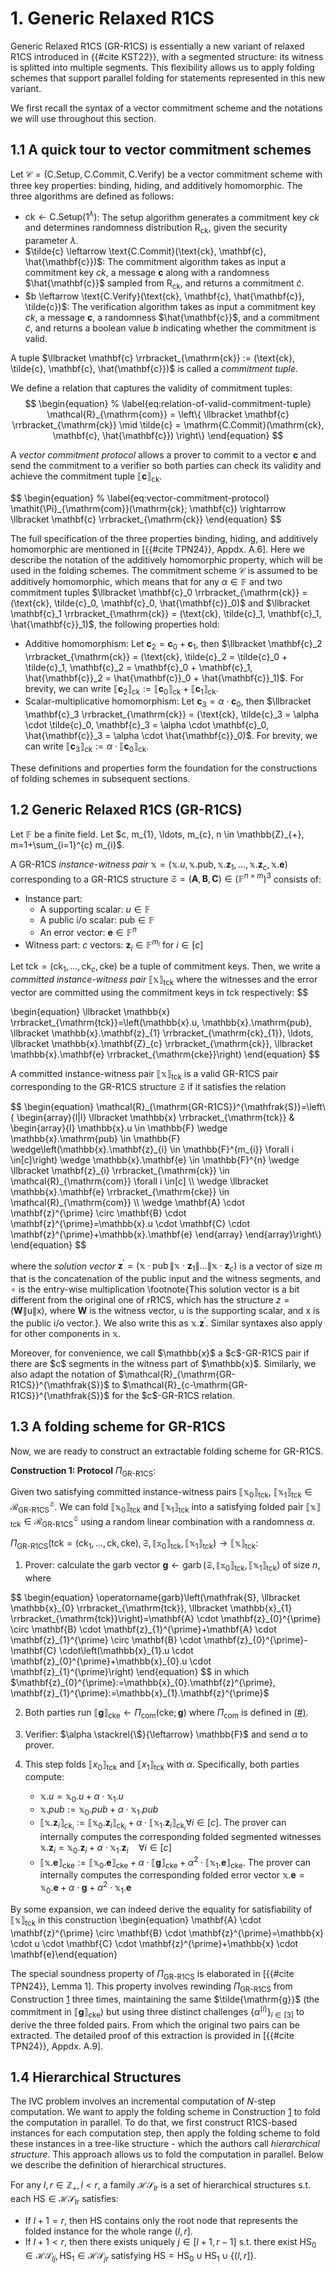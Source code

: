 # 1. Generic Relaxed R1CS

Generic Relaxed R1CS (GR-R1CS) is essentially a new variant of relaxed R1CS introduced in {{#cite KST22}}, with a segmented structure: its witness is splitted into multiple segments. This flexibility allows us to apply folding schemes that support parallel folding for statements represented in this new variant.

We first recall the syntax of a vector commitment scheme and the notations we will use throughout this section.

## 1.1 A quick tour to vector commitment schemes
<div id="subsubsec:vector-commitment-schemes"></div>

Let $\mathcal{C} = (\text{C.Setup}, \text{C.Commit}, \text{C.Verify})$ be a vector commitment scheme with three key properties: binding, hiding, and additively homomorphic. The three algorithms are defined as follows:
- $\text{ck} \leftarrow \text{C.Setup}(1^\lambda)$: The setup algorithm generates a commitment key $ck$ and determines randomness distribution $\mathrm{R}_{\mathrm{ck}}$, given the security parameter $\lambda$.
- $\tilde{c} \leftarrow \text{C.Commit}(\text{ck}, \mathbf{c}, \hat{\mathbf{c}})$: The commitment algorithm takes as input a commitment key $ck$, a message $\mathbf{c}$ along with a randomness $\hat{\mathbf{c}}$ sampled from $\mathrm{R}_{\mathrm{ck}}$, and returns a commitment $\tilde{c}$.
- $b \leftarrow \text{C.Verify}(\text{ck}, \mathbf{c}, \hat{\mathbf{c}}, \tilde{c})$: The verification algorithm takes as input a commitment key $ck$, a message $\mathbf{c}$, a randomness $\hat{\mathbf{c}}$, and a commitment $\tilde{c}$, and returns a boolean value $b$ indicating whether the commitment is valid.


A tuple $\llbracket \mathbf{c} \rrbracket_{\mathrm{ck}} := (\text{ck}, \tilde{c}, \mathbf{c}, \hat{\mathbf{c}})$ is called a *commitment tuple*.

We define a relation that captures the validity of commitment tuples:
$$
\begin{equation}
  % \label{eq:relation-of-valid-commitment-tuple}
  \mathcal{R}_{\mathrm{com}} = \left\{ \llbracket \mathbf{c} \rrbracket_{\mathrm{ck}} \mid \tilde{c} = \mathrm{C.Commit}(\mathrm{ck}, \mathbf{c}, \hat{\mathbf{c}}) \right\}
\end{equation}
$$

A *vector commitment protocol* allows a prover to commit to a vector $\mathbf{c}$ and send the commitment to a verifier so both parties can check its validity and achieve the commitment tuple $\llbracket \mathbf{c} \rrbracket_{\mathrm{ck}}$.


<div id="eq:vector-commitment-protocol"></div>
$$
\begin{equation}
  % \label{eq:vector-commitment-protocol}
  \mathit{\Pi}_{\mathrm{com}}(\mathrm{ck}; \mathbf{c}) \rightarrow \llbracket \mathbf{c} \rrbracket_{\mathrm{ck}}
\end{equation}
$$

The full specification of the three properties binding, hiding, and additively homomorphic are mentioned in [{{#cite TPN24}}, Appdx. A.6]. Here we describe the notation of the additively homomorphic property, which will be used in the folding schemes. The commitment scheme $\mathcal{C}$ is assumed to be additively homomorphic, which means that for any $\alpha \in \mathbb{F}$ and two commitment tuples $\llbracket \mathbf{c}_0 \rrbracket_{\mathrm{ck}} = (\text{ck}, \tilde{c}_0, \mathbf{c}_0, \hat{\mathbf{c}}_0)$ and $\llbracket \mathbf{c}_1 \rrbracket_{\mathrm{ck}} = (\text{ck}, \tilde{c}_1, \mathbf{c}_1, \hat{\mathbf{c}}_1)$, the following properties hold:
- Additive homomorphism: Let $\mathbf{c}_2 = \mathbf{c}_0 + \mathbf{c}_1$, then $\llbracket \mathbf{c}_2 \rrbracket_{\mathrm{ck}} = (\text{ck}, \tilde{c}_2 = \tilde{c}_0 + \tilde{c}_1, \mathbf{c}_2 = \mathbf{c}_0 + \mathbf{c}_1, \hat{\mathbf{c}}_2 = \hat{\mathbf{c}}_0 + \hat{\mathbf{c}}_1)$. For brevity, we can write $\llbracket \mathbf{c}_2 \rrbracket_{\mathrm{ck}} := \llbracket \mathbf{c}_0 \rrbracket_{\mathrm{ck}} + \llbracket \mathbf{c}_1 \rrbracket_{\mathrm{ck}}$.
- Scalar-multiplicative homomorphism: Let $\mathbf{c}_3 = \alpha \cdot \mathbf{c}_0$, then $\llbracket \mathbf{c}_3 \rrbracket_{\mathrm{ck}} = (\text{ck}, \tilde{c}_3 = \alpha \cdot \tilde{c}_0, \mathbf{c}_3 = \alpha \cdot \mathbf{c}_0, \hat{\mathbf{c}}_3 = \alpha \cdot \hat{\mathbf{c}}_0)$. For brevity, we can write $\llbracket \mathbf{c}_3 \rrbracket_{\mathrm{ck}} := \alpha \cdot \llbracket \mathbf{c}_0 \rrbracket_{\mathrm{ck}}$.

These definitions and properties form the foundation for the constructions of folding schemes in subsequent sections.

## 1.2 Generic Relaxed R1CS (GR-R1CS)

Let $\mathbb{F}$ be a finite field. Let $c, m_{1}, \ldots, m_{c}, n \in \mathbb{Z}_{+}, m=1+\sum_{i=1}^{c} m_{i}$.
  
A GR-R1CS *instance-witness pair* $\mathbb{x} = (\mathbb{x}.u, \mathbb{x}.\mathrm{pub}, \mathbb{x}.\mathbf{z}_{1}, \ldots, \mathbb{x}.\mathbf{z}_{c}, \mathbb{x}.\mathbf{e})$ corresponding to a GR-R1CS structure $\mathfrak{S}=(\mathbf{A}, \mathbf{B}, \mathbf{C}) \in\left(\mathbb{F}^{n \times m}\right)^{3}$ consists of:
- Instance part:
  - A supporting scalar: $u \in \mathbb{F}$
  - A public i/o scalar: $\mathrm{pub} \in \mathbb{F}$
  - An error vector: $\mathbf{e} \in \mathbb{F}^{n}$
- Witness part: $c$ vectors: $\mathbf{z}_{i} \in \mathbb{F}^{m_{i}}$ for $i \in [c]$

Let $\mathrm{tck} = (\mathrm{ck}_{1}, \ldots, \mathrm{ck}_{c}, \mathrm{cke})$ be a tuple of commitment keys. Then, we write a *committed instance-witness pair* $\llbracket \mathbb{x} \rrbracket_{\mathrm{tck}}$ where the witnesses and the error vector are committed using the commitment keys in $\mathrm{tck}$ respectively:
$$
<div id="eq:committed-instance-witness-pair"></div>
\begin{equation}
\llbracket \mathbb{x} \rrbracket_{\mathrm{tck}}=\left(\mathbb{x}.u, \mathbb{x}.\mathrm{pub}, \llbracket \mathbb{x}.\mathbf{z}_{1} \rrbracket_{\mathrm{ck}_{1}}, \ldots, \llbracket \mathbb{x}.\mathbf{Z}_{c} \rrbracket_{\mathrm{ck}}, \llbracket \mathbb{x}.\mathbf{e} \rrbracket_{\mathrm{cke}}\right)
\end{equation}
$$

A committed instance-witness pair $\llbracket \mathbb{x} \rrbracket_{\text{tck}}$ is a valid GR-R1CS pair corresponding to the GR-R1CS structure $\mathfrak{S}$ if it satisfies the relation

<div id="eq:relation-of-valid-GR-R1CS-pair"></div>
$$
\begin{equation}
\mathcal{R}_{\mathrm{GR-R1CS}}^{\mathfrak{S}}=\left\{
\begin{array}{l|l}
\llbracket \mathbb{x} \rrbracket_{\mathrm{tck}} & \begin{array}{l}
\mathbb{x}.u \in \mathbb{F} \wedge \mathbb{x}.\mathrm{pub} \in \mathbb{F} \wedge\left(\mathbb{x}.\mathbf{z}_{i} \in \mathbb{F}^{m_{i}} \forall i \in[c]\right) \wedge \mathbb{x}.\mathbf{e} \in \mathbb{F}^{n}
\wedge \llbracket \mathbf{z}_{i} \rrbracket_{\mathrm{ck}} \in \mathcal{R}_{\mathrm{com}} \forall i \in[c] \\
\wedge \llbracket \mathbb{x}.\mathbf{e} \rrbracket_{\mathrm{cke}} \in \mathcal{R}_{\mathrm{com}} \\
\wedge \mathbf{A} \cdot \mathbf{z}^{\prime} \circ \mathbf{B} \cdot \mathbf{z}^{\prime}=\mathbb{x}.u \cdot \mathbf{C} \cdot \mathbf{z}^{\prime}+\mathbb{x}.\mathbf{e}
\end{array}
\end{array}\right\}
\end{equation}
$$

where the *solution vector* $\mathbf{z}^{\prime}=\left(\mathbb{x} \cdot \operatorname{pub}\left\|\mathbb{x} \cdot \mathbf{z}_{1}\right\| \ldots \| \mathbb{x} \cdot \mathbf{z}_{c}\right)$ is a vector of size $m$ that is the concatenation of the public input and the witness segments, and $\circ$ is the entry-wise multiplication \footnote{This solution vector is a bit different from the original one of rR1CS, which has the structure $z = (\mathbf{W} \| \mathrm{u} \| \mathrm{x})$, where $\mathbf{W}$ is the witness vector, $\mathrm{u}$ is the supporting scalar, and $\mathrm{x}$ is the public i/o vector.}. We also write this as $\mathbb{x}.\mathbf{z}^{\prime}$. Similar syntaxes also apply for other components in $\mathbb{x}$.

<div id="def:c-GR-R1CS-pair"></div>
Moreover, for convenience, we call $\mathbb{x}$ a $c$-GR-R1CS pair if there are $c$ segments in the witness part of $\mathbb{x}$. Similarly, we also adapt the notation of $\mathcal{R}_{\mathrm{GR-R1CS}}^{\mathfrak{S}}$ to $\mathcal{R}_{c-\mathrm{GR-R1CS}}^{\mathfrak{S}}$ for the $c$-GR-R1CS relation.

## 1.3 A folding scheme for GR-R1CS

Now, we are ready to construct an extractable folding scheme for GR-R1CS.

**Construction 1: Protocol** $\mathit{\Pi}_{\text{GR-R1CS}}$:

<!-- \label{construction:folding-scheme-for-GR-R1CS} -->

Given two satisfying committed instance-witness pairs $\llbracket \mathbb{x}_{0} \rrbracket_{\text{tck}}$, $\llbracket \mathbb{x}_{1} \rrbracket_{\text{tck}} \in \mathcal{R}_{\text{GR-R1CS}}^{\mathfrak{S}}$. We can fold $\llbracket \mathbb{x}_{0} \rrbracket_{\text{tck}}$ and $\llbracket \mathbb{x}_{1} \rrbracket_{\text{tck}}$ into a satisfying folded pair $\llbracket \mathbb{x} \rrbracket_{\text{tck}} \in \mathcal{R}_{\text{GR-R1CS}}^{\mathfrak{S}}$ using a random linear combination with a randomness $\alpha$.

$\mathit{\Pi}_{\text{GR-R1CS}}\left(\mathrm{tck}=\left(\mathrm{ck}_{1}, \ldots, \mathrm{ck}, \mathrm{cke}\right), \mathfrak{S}, \llbracket \mathbb{x}_{0} \rrbracket_{\text{tck}}, \llbracket \mathbb{x}_{1} \rrbracket_{\text{tck}}\right) \rightarrow \llbracket \mathbb{x} \rrbracket_{\text{tck}}$:

1. Prover: calculate the garb vector $\mathbf{g} \leftarrow \operatorname{garb}\left(\mathfrak{S}, \llbracket \mathbb{x}_{0} \rrbracket_{\text{tck}}, \llbracket \mathbb{x}_{1} \rrbracket_{\text{tck}}\right)$ of size $n$, where
<div id="eq:garb-vector-for-GR-R1CS"></div>
$$
\begin{equation}
\operatorname{garb}\left(\mathfrak{S}, \llbracket \mathbb{x}_{0} \rrbracket_{\mathrm{tck}}, \llbracket \mathbb{x}_{1} \rrbracket_{\mathrm{tck}}\right)=\mathbf{A} \cdot \mathbf{z}_{0}^{\prime} \circ \mathbf{B} \cdot \mathbf{z}_{1}^{\prime}+\mathbf{A} \cdot \mathbf{z}_{1}^{\prime} \circ \mathbf{B} \cdot \mathbf{z}_{0}^{\prime}-\mathbf{C} \cdot\left(\mathbb{x}_{1}.u \cdot \mathbf{z}_{0}^{\prime}+\mathbb{x}_{0}.u \cdot \mathbf{z}_{1}^{\prime}\right)
\end{equation}
$$
in which $\mathbf{z}_{0}^{\prime}:=\mathbb{x}_{0}.\mathbf{z}^{\prime}, \mathbf{z}_{1}^{\prime}:=\mathbb{x}_{1}.\mathbf{z}^{\prime}$

2. Both parties run $\llbracket \mathbf{g} \rrbracket_{\text{cke}} \leftarrow \mathit{\Pi}_{\text{com}}(\mathrm{cke} ; \mathbf{g})$ where $\mathit{\Pi}_{\text{com}}$ is defined in [(#)](#eq:vector-commitment-protocol).

3. Verifier: $\alpha \stackrel{\$}{\leftarrow} \mathbb{F}$ and send $\alpha$ to prover.

4. This step folds $\llbracket x_{0} \rrbracket_{\text{tck}}$ and $\llbracket x_{1} \rrbracket_{\text{tck}}$ with $\alpha$. Specifically, both parties compute: <div id="step-4-folding-GR-R1CS-pair"></div>
   - $\mathbb{x}.u=\mathbb{x}_{0}.u+\alpha \cdot \mathbb{x}_{1}.u$
   - $\mathbb{x}.pub := \mathbb{x}_{0}.pub + \alpha \cdot \mathbb{x}_{1}.pub$
   - $\llbracket \mathbb{x}.\mathbf{z}_{i} \rrbracket_{\mathrm{ck}_{i}}:=\llbracket \mathbb{x}_{0}.\mathbf{z}_{i} \rrbracket_{\mathrm{ck}_{i}}+\alpha \cdot \llbracket \mathbb{x}_{1}.\mathbf{z}_{i} \rrbracket_{\mathrm{ck}_{i}} \forall i \in[c]$. The prover can internally computes the corresponding folded segmented witnesses $\mathbb{x}.\mathbf{z}_i = \mathbb{x}_{0}.\mathbf{z}_{i} + \alpha \cdot \mathbb{x}_{1}.\mathbf{z}_{i} \quad \forall i \in[c]$
   - $\llbracket \mathbb{x}.\mathbf{e} \rrbracket_{\mathrm{cke}}:=\llbracket \mathbb{x}_{0}.\mathbf{e} \rrbracket_{\mathrm{cke}}+\alpha \cdot \llbracket \mathbf{g} \rrbracket_{\mathrm{cke}}+\alpha^{2} \cdot \llbracket \mathbb{x}_{1}.\mathbf{e} \rrbracket_{\mathrm{cke}}$. The prover can internally computes the corresponding folded error vector $\mathbb{x}.\mathbf{e} = \mathbb{x}_{0}.\mathbf{e} + \alpha \cdot \mathbf{g} + \alpha^{2} \cdot \mathbb{x}_{1}.\mathbf{e}$


By some expansion, we can indeed derive the equality for satisfiability of $\llbracket \mathbb{x} \rrbracket_{\text{tck}}$ in this construction
\begin{equation}
\mathbf{A} \cdot \mathbf{z}^{\prime} \circ \mathbf{B} \cdot \mathbf{z}^{\prime}=\mathbb{x} \cdot u \cdot \mathbf{C} \cdot \mathbf{z}^{\prime}+\mathbb{x} \cdot \mathbf{e}\end{equation}

The special soundness property of $\mathit{\Pi}_{\text{GR-R1CS}}$ is elaborated in [{{#cite TPN24}}, Lemma 1]. This property involves rewinding $\mathit{\Pi}_{\text{GR-R1CS}}$ from Construction [1](#a-folding-scheme-for-gr-r1cs) three times, maintaining the same $\tilde{\mathrm{g}}$ (the commitment in $\llbracket \mathbf{g} \rrbracket_{\text{cke}}$) but using three distinct challenges $\left\{\alpha^{(i)}\right\}_{i \in[3]}$ to derive the three folded pairs. From which the original two pairs can be extracted. The detailed proof of this extraction is provided in [{{#cite TPN24}}, Appdx. A.9].

## 1.4 Hierarchical Structures

The IVC problem involves an incremental computation of $N$-step computation. We want to apply the folding scheme in Construction [1](#a-folding-scheme-for-gr-r1cs) to fold the computation in parallel. To do that, we first construct R1CS-based instances for each computation step, then apply the folding scheme to fold these instances in a tree-like structure - which the authors call *hierarchical structure*. This approach allows us to fold the computation in parallel. Below we describe the definition of hierarchical structures.

<!-- \label{def:hierarchical-structures} -->
For any $l, r \in \mathbb{Z}_{+}, l<r$, a family $\mathcal{H S}_{l r}$ is a set of hierarchical structures s.t. each $\mathrm{HS} \in \mathcal{H} \mathcal{S}_{\text{lr}}$ satisfies:

- If $l+1=r$, then HS contains only the root node that represents the folded instance for the whole range $(l, r]$.
- If $l+1<r$, then there exists uniquely $j \in[l+1, r-1]$ s.t. there exist $\mathrm{HS}_{0} \in \mathcal{H S}_{l j}, \mathrm{HS}_{1} \in \mathcal{H} \mathcal{S}_{j r}$ satisfying $\mathrm{HS}=\mathrm{HS}_{0} \cup \mathrm{HS}_{1} \cup\{(l, r]\}$.
